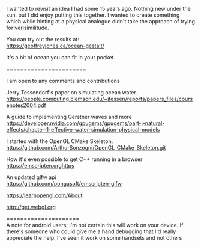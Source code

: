 
I wanted to revisit an idea I had some 15 years ago. Nothing new under the sun, but I did enjoy putting this together. I wanted to create something which while hinting at a physical analogue didn't take the approach of trying for verisimilitude.  

You can try out the results at:  
 https://geoffreyjones.ca/ocean-gestalt/

It's a bit of ocean you can fit in your pocket.  


=======================  

I am open to any comments and contributions  

Jerry Tessendorf's paper on simulating ocean water.  
https://people.computing.clemson.edu/~jtessen/reports/papers_files/coursenotes2004.pdf  

A guide to implementing Gerstner waves and more   
https://developer.nvidia.com/gpugems/gpugems/part-i-natural-effects/chapter-1-effective-water-simulation-physical-models  

I started with the OpenGL CMake Skeleton.  
https://github.com/ArthurSonzogni/OpenGL_CMake_Skeleton.git 

How it's even possible to get C++ running in a browser   
https://emscripten.orghttps  

An updated glfw api  
https://github.com/pongasoft/emscripten-glfw  



https://learnopengl.com/About  

http://get.webgl.org  

=====================  
A note for android users; I'm not certain this will work on your device. If there's someone who could give me a hand debugging that I'd really appreciate the help. I've seen it work on some handsets and not others     

